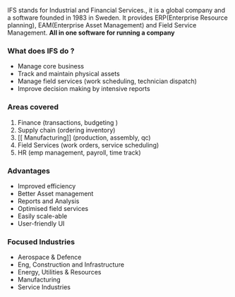 IFS stands for Industrial and Financial Services., it is a global company and a software founded in 1983 in Sweden. It provides ERP(Enterprise Resource planning), EAM(Enterprise Asset Management) and Field Service Management.
**All in one software for running a company**

### What does IFS do ?
- Manage core business
- Track and maintain physical assets
- Manage field services (work scheduling, technician dispatch)
- Improve decision making by intensive reports

### Areas covered
1. Finance (transactions, budgeting )
2. Supply chain (ordering inventory)
3. [[ Manufacturing]] (production, assembly, qc)
4. Field Services (work orders, service scheduling)
5. HR (emp management, payroll, time track)

### Advantages
 - Improved efficiency 
 - Better Asset management 
 - Reports and Analysis 
 - Optimised field services 
 - Easily scale-able
 - User-friendly UI


### Focused Industries
- Aerospace & Defence 
- Eng, Construction and Infrastructure 
- Energy, Utilities & Resources
- Manufacturing 
- Service Industries